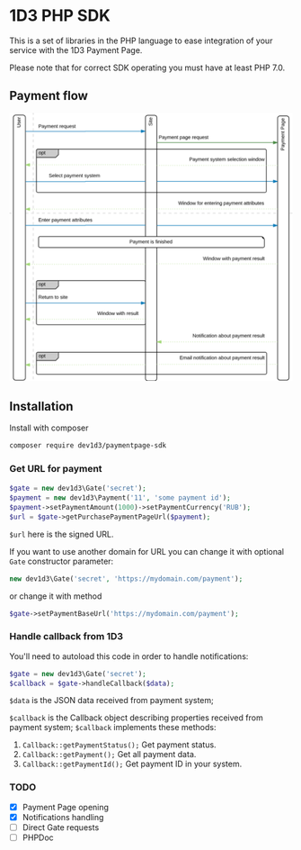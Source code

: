 # 1D3 PHP SDK

This is a set of libraries in the PHP language to ease integration of your service
with the 1D3 Payment Page.

Please note that for correct SDK operating you must have at least PHP 7.0.  

## Payment flow

![Payment flow](flow.png)

## Installation

Install with composer
```bash
composer require dev1d3/paymentpage-sdk
```

### Get URL for payment

```php
$gate = new dev1d3\Gate('secret');
$payment = new dev1d3\Payment('11', 'some payment id');
$payment->setPaymentAmount(1000)->setPaymentCurrency('RUB');
$url = $gate->getPurchasePaymentPageUrl($payment);
``` 

`$url` here is the signed URL.

If you want to use another domain for URL you can change it with optional `Gate` constructor parameter:
```php
new dev1d3\Gate('secret', 'https://mydomain.com/payment');
```
or change it with method 
```php
$gate->setPaymentBaseUrl('https://mydomain.com/payment');
```

### Handle callback from 1D3

You'll need to autoload this code in order to handle notifications:

```php
$gate = new dev1d3\Gate('secret');
$callback = $gate->handleCallback($data);
```

`$data` is the JSON data received from payment system;

`$callback` is the Callback object describing properties received from payment system;
`$callback` implements these methods: 
1. `Callback::getPaymentStatus();`
    Get payment status.
2. `Callback::getPayment();`
    Get all payment data.
3. `Callback::getPaymentId();`
    Get payment ID in your system.
    
### TODO

- [x] Payment Page opening 
- [x] Notifications handling
- [ ] Direct Gate requests
- [ ] PHPDoc
